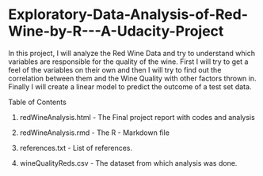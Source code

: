 # Exploratory-Data-Analysis-of-Red-Wine-by-R---A-Udacity-Project

In this project, I will analyze the Red Wine Data and try to understand which variables are responsible for the quality of the wine. First I will try to get a feel of the variables on their own and then I will try to find out the correlation between them and the Wine Quality with other factors thrown in. Finally I will create a linear model to predict the outcome of a test set data.

Table of Contents

1. redWineAnalysis.html - The Final project report with codes and analysis

2. redWineAnalysis.rmd - The R - Markdown file

3. references.txt - List of references.

4. wineQualityReds.csv - The dataset from which analysis was done.
